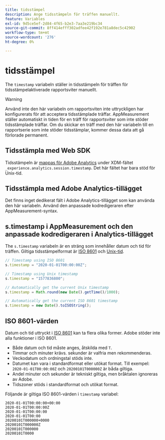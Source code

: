 ```yaml
---
title: tidsstämpel
description: Ange tidsstämpeln för träffen manuellt.
feature: Variables
exl-id: 9d5ce5ef-2d84-4f65-b2e3-7aa3e219bc34
source-git-commit: 8ff414efff302adfee42f192e781a8dec5c42902
workflow-type: tm+mt
source-wordcount: '276'
ht-degree: 0%

---
```


# tidsstämpel

The `timestamp` variabeln ställer in tidsstämpeln för träffen för tidsstämpelaktiverade rapportsviter manuellt.

>[!WARNING]
>
>Använd inte den här variabeln om rapportsviten inte uttryckligen har konfigurerats för att acceptera tidsstämplade träffar. AppMeasurement ställer automatiskt in tiden för en träff för rapportsviter som inte stöder tidsstämplade träffar. Om du skickar en träff med den här variabeln till en rapportserie som inte stöder tidsstämplar, kommer dessa data att gå förlorade permanent.

## Tidsstämpla med Web SDK

Tidsstämpeln är [mappas för Adobe Analytics](https://experienceleague.adobe.com/docs/analytics/implementation/aep-edge/variable-mapping.html) under XDM-fältet `_experience.analytics.session.timestamp`. Det här fältet har bara stöd för Unix-tid.

## Tidsstämpla med Adobe Analytics-tillägget

Det finns inget dedikerat fält i Adobe Analytics-tillägget som kan använda den här variabeln. Använd den anpassade kodredigeraren efter AppMeasurement-syntax.

## s.timestamp i AppMeasurement och den anpassade kodredigeraren i Analytics-tillägget

The `s.timestamp` variabeln är en sträng som innehåller datum och tid för träffen. Giltiga tidsstämpelformat är [ISO 8601](https://en.wikipedia.org/wiki/ISO_8601) och [Unix-tid](https://en.wikipedia.org/wiki/Unix_time).

```js
// Timestamp using ISO 8601
s.timestamp = "2020-01-01T00:00:00Z";

// Timestamp using Unix timestamp
s.timestamp = "1577836800";

// Automatically get the current Unix timestamp
s.timestamp = Math.round(new Date().getTime()/1000);

// Automatically get the current ISO 8601 timestamp
s.timestamp = new Date().toISOString();
```

## ISO 8601-värden

Datum och tid uttryckt i [ISO 8601](https://en.wikipedia.org/wiki/ISO_8601) kan ta flera olika former. Adobe stöder inte alla funktioner i ISO 8601.

* Både datum och tid måste anges, åtskilda med `T`.
* Timmar och minuter krävs. sekunder är valfria men rekommenderas.
* Veckodatum och ordningstal stöds inte.
* Datumet kan vara i standardformat eller utökat format. Till exempel: `2020-01-01T00:00:00Z` och `20200101T000000Z` är båda giltiga.
* Andel minuter och sekunder är tekniskt giltiga, men bråktalen ignoreras av Adobe.
* Tidszoner stöds i standardformat och utökat format.

Följande är giltiga ISO 8601-värden i `timestamp` variabel:

```text
2020-01-01T00:00:00+00:00
2020-01-01T00:00:00Z
2020-01-01T00:00:00
2020-01-01T00:00
20200101T000000+0000
20200101T000000Z
20200101T000000
20200101T0000
```
